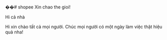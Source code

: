 ��#   s h o p e e 
 
 Xin chao the gioi!

Hi cả nhà

Hi xin chào tất cả mọi người.
Chúc mọi người có một ngày làm việc thật hiệu quả nha!

